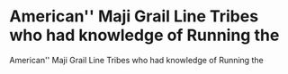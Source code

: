 # American'' Maji Grail Line Tribes who had knowledge of Running the

American'' Maji Grail Line Tribes who had knowledge of Running the